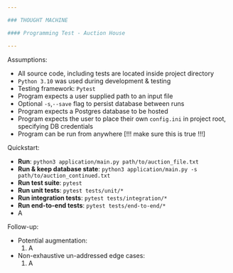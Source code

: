 ```yaml
---

### THOUGHT MACHINE

#### Programming Test - Auction House

---
```


Assumptions:

- All source code, including tests are located inside project directory
- `Python 3.10` was used during development & testing
- Testing framework: `Pytest`
- Program expects a user supplied path to an input file
- Optional `-s`,`--save` flag to persist database between runs
- Program expects a Postgres database to be hosted
- Program expects the user to place their own `config.ini` in project root, specifying DB credentials
- Program can be run from anywhere [!!! make sure this is true !!!]

Quickstart:

- **Run**: `python3 application/main.py path/to/auction_file.txt`
- **Run & keep database state**: `python3 application/main.py -s path/to/auction_continued.txt`
- **Run test suite**: `pytest`
- **Run unit tests**: `pytest tests/unit/*`
- **Run integration tests**: `pytest tests/integration/*`
- **Run end-to-end tests**: `pytest tests/end-to-end/*`
- A

Follow-up:

- Potential augmentation:
  1. A
- Non-exhaustive un-addressed edge cases:
  1. A


